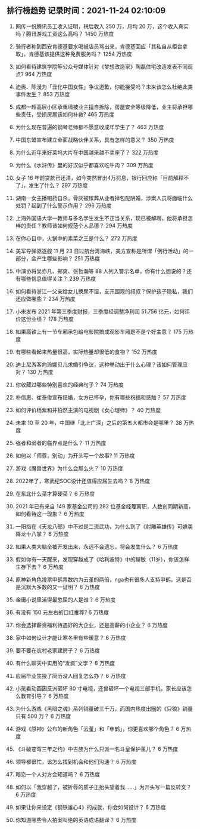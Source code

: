 
## 排行榜趋势 记录时间：2021-11-24 02:10:09
  
  1. 网传一份腾讯员工收入证明，税后收入 250 万，月均 20 万，这个收入真实吗？腾讯游戏工资这么高吗？ 1450 万热度
    
  2. 骑行者称到西安肯德基要水喝被店员骂出来，肯德基回应「其私自从柜台拿取」，肯德基该提供这种免费服务吗？ 1254 万热度
    
  3. 如何看待建筑学院等公众号媒体针对《梦想改造家》陶磊住宅改造发表不同观点? 964 万热度
    
  4. 迪奥、陈漫为「丑化中国女性」争议道歉，你能接受吗？未来该怎么杜绝此类事件发生？ 853 万热度
    
  5. 成都一超高层小区承重墙被业主擅自拆除，房屋安全等级降低，业主将承担哪些责任，受损房屋该如何补救? 465 万热度
    
  6. 为什么现在普遍的钢琴老师都不愿意收成年学生了？ 463 万热度
    
  7. 中国东盟宣布建立全面战略伙伴关系，具有怎样的意义？ 350 万热度
    
  8. 为什么近年来好莱坞大片在中国越来越不卖座了？ 322 万热度
    
  9. 为什么《水浒传》里的好汉似乎都喜欢吃牛肉？ 309 万热度
    
  10. 女子 16 年前贷款已还清，如今突然冒出4万罚息，银行回应称「目前解释不了」，发生了什么？ 297 万热度
    
  11. 湖南一女主播喝药自杀，骨灰被殡葬从业者掉包配阴婚，涉案人员将面临什么处罚？起到了什么警示作用？ 296 万热度
    
  12. 上海外国语大学一教师与多名学生发生不正当关系，现已被解聘，他将承担怎样的责任？教师该如何规范个人品德？ 294 万热度
    
  13. 在你心目中，火锅中的素菜之王是什么？ 272 万热度
    
  14. 美军导弹驱逐舰 11 月 23 日过航台湾海峡，美方宣称是所谓「例行活动」的一部分，会产生哪些影响？ 251 万热度
    
  15. 中演协将吴亦凡、郑爽、张哲瀚等 88 人列入警示名单，你有什么想说的？还有哪些信息值得关注？ 239 万热度
    
  16. 如何看待浙江一父亲给女儿换尿不湿，支开围观的叔叔？保护孩子隐私，我们还应做哪些？ 234 万热度
    
  17. 小米发布 2021 年第三季度财报，三季度经调整净利润 51.756 亿元，如何评价这份业绩？ 178 万热度
    
  18. 如果高铁上有一节车厢承包给电影院搞成观影车厢是不是个好主意？ 175 万热度
    
  19. 有哪些看起来热量很高，实际热量却很低的食物？ 152 万热度
    
  20. 迪士尼游客向玲娜贝儿求婚引争议，这种举动出于什么心理？该如何管理应对？ 130 万热度
    
  21. 你收藏过哪些特别喜欢的经典句子？ 74 万热度
    
  22. 朴信惠、崔泰俊宣布结婚，女方已怀孕，你有哪些祝福和感触？ 57 万热度
    
  23. 如何评价杨紫和井柏然主演的电视剧《女心理师》？ 40 万热度
    
  24. 未来 10 至 20 年，中国继「北上广深」之后的第五大都市会是哪里？ 38 万热度
    
  25. 强者和弱者的临界点是什么？ 11 万热度
    
  26. 如何以「师尊，别动」为开头写一个故事? 11 万热度
    
  27. 游戏《魔兽世界》为什么会那么火？ 10 万热度
    
  28. 2022年了，寒武纪SOC设计还值得应届生去吗？ 8 万热度
    
  29. 在东北什么菜才算硬菜？ 6 万热度
    
  30. 2021 年已有来自 149 家基金公司的 282 位基金经理离职，人数创同期新高，如何看待这一现象？ 6 万热度
    
  31. 一阳指在《天龙八部》中不过是二流武功，为什么到了《射雕英雄传》可媲美降龙十八掌？ 6 万热度
    
  32. 如果人类大脑全被开发出来，永远不会遗忘，将会发生什么？ 6 万热度
    
  33. 假如你有一天醒来，发现穿越成了《哈利波特》中的赫敏（11岁），你该怎样生存下去？ 6 万热度
    
  34. 原神新角色投票申鹤票数约为云堇的两倍，nga也有很多人支持申鹤，这是否是沉默大多数的又一证明？ 6 万热度
    
  35. 金庸小说里活得最憋屈的人是谁？ 6 万热度
    
  36. 有没有 150 元左右的口红推荐? 6 万热度
    
  37. 你会选择薪资福利待遇好的大企业，还是高薪的小企业？ 6 万热度
    
  38. 家中如何设计才能让寒冬里有些暖意？ 6 万热度
    
  39. 要不要在农村老家建房子？ 6 万热度
    
  40. 有什么聊天中实用的“发疯”文学？ 6 万热度
    
  41. 应届毕业生投了简历没人回复怎么办？ 6 万热度
    
  42. 小孩看动画因反派砸坏 80 寸电视，还曾砸坏一个电视三部手机，家长应该怎么教育引导？ 6 万热度
    
  43. 为什么游戏《黑暗之魂》系列销量破三千万，而国内热度出圈的《只狼》销量只有 500 万？ 6 万热度
    
  44. 游戏《原神》公布的新角色「云堇」和「申鹤」，你更喜欢哪个角色？ 6 万热度
    
  45. 《斗破苍穹三年之约》中古族为什么只派一名斗皇保护薰儿？ 6 万热度
    
  46. 领导都很忙，该怎么找到机会和他们沟通？ 6 万热度
    
  47. 暗恋一个人对方会知道吗？ 6 万热度
    
  48. 如何以「我穿越了，被折辱的质子正抬头望着我……」为开头写一篇反转文？ 6 万热度
    
  49. 如果让你来设定《钢铁雄心4》的成就，你会如何设计？ 6 万热度
    
  50. 你知道哪些令人拍案叫绝的英语成语翻译？ 6 万热度
    